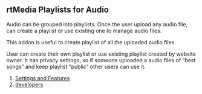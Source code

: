 ## rtMedia Playlists for Audio

Audio can be grouped into playlists. Once the user upload any audio file, can create a playlist or use existing one to manage audio files.

This addon is useful to create playlist of all the uploaded audio files.

User can create their own playlist or use existing playlist created by website owner. It has privacy settings, so if someone uploaded a audio files of “best songs” and keep playlist “public” other users can use it.

1. [Settings and Features](../addons/rtmedia-playlists/features.md) 
2. [developers](../addons/rtmedia-playlists/developers.md) 